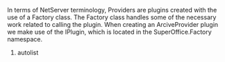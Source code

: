 <properties date="2016-05-11"
SortOrder="4"
/>

In terms of NetServer terminology, Providers are plugins created with the use of a Factory class. The Factory class handles some of the necessary work related to calling the plugin. When creating an ArciveProvider plugin we make use of the IPlugin, which is located in the SuperOffice.Factory namespace.

1. autolist
